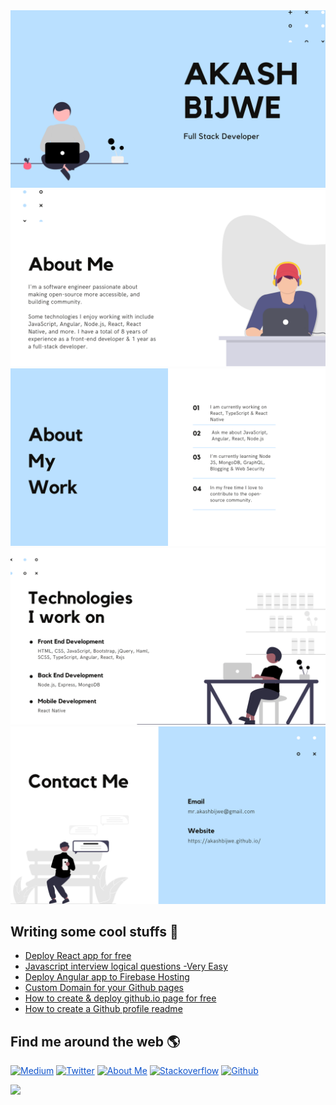 <img src="https://raw.githubusercontent.com/akashbijwe/akashbijwe/master/1.png" alt="Akash Bijwe - Full stack developer" style="max-width: 100%">
<img src="https://raw.githubusercontent.com/akashbijwe/akashbijwe/master/2.png" alt="Akash Bijwe - About me" style="max-width: 100%">
<img src="https://raw.githubusercontent.com/akashbijwe/akashbijwe/master/3.png" alt="Akash Bijwe - About my work" style="max-width: 100%">
<img src="https://raw.githubusercontent.com/akashbijwe/akashbijwe/master/4.png" alt="Akash Bijwe - Technologies I work on" style="max-width: 100%">
<img src="https://raw.githubusercontent.com/akashbijwe/akashbijwe/master/5.png" alt="Akash Bijwe - Contact me" style="max-width: 100%">
<!--
# Hi, I'm Akash 👋 👨🏻‍💻
<img src="https://raw.githubusercontent.com/akashbijwe/akashbijwe/master/akashbijwe2.png" alt="Akash Bijwe - Front end developer, Senior Software engineer" style="max-width: 100%">
<img src="https://raw.githubusercontent.com/akashbijwe/akashbijwe/master/intro1.jpg" alt="Akash Bijwe - What Do I Do" style="max-width: 100%">
<img src="https://raw.githubusercontent.com/akashbijwe/akashbijwe/master/intro2.jpg" alt="Akash Bijwe - Introduction" style="max-width: 100%"

I'm a software engineer who is passionate about making open-source more accessible, and building community.<br>
Some technologies I enjoy working with include Html, CSS, Javascript, Angular and lot more.<br>
I love contributing to open source in my free time. ❤️
<br><br>

🔭  &nbsp; I am currently working on Angular, Typescript & Rxjs <br>
💬  &nbsp; Ask me about javascript, Angular, web accessibility & anything that runs on browser <br>
🌱  &nbsp; I’m currently learning Node JS, Mongo DB, SEO, Blogging & Web Security <br>
🇮🇳  &nbsp; I am from Pune, India.
<br>

## Skills 🍳 
<img src="https://raw.githubusercontent.com/akashbijwe/akashbijwe/master/Akash-Bijwe.png" style="max-width: 100%">
<br>
-->

## Writing some cool stuffs 📖
<!-- BLOG-POST-LIST:START -->
- [Deploy React app for free](https://akashbijwe.medium.com/deploy-react-app-for-free-1a6932f0bfdf)
- [Javascript interview logical questions -Very Easy](https://medium.com/@akashbijwe/javascript-interview-logical-questions-very-easy-9a84023c0667?source=rss-11ca86d8c4af------2)
- [Deploy Angular app to Firebase Hosting](https://medium.com/@akashbijwe/deploy-angular-app-to-firebase-hosting-91b5c34e85f8?source=rss-11ca86d8c4af------2)
- [Custom Domain for your Github pages](https://medium.com/@akashbijwe/custom-domain-for-your-github-pages-fc4612dd3003?source=rss-11ca86d8c4af------2)
- [How to create & deploy github.io page for free](https://medium.com/@akashbijwe/how-to-create-deploy-github-io-page-for-free-9e672c8b12d2?source=rss-11ca86d8c4af------2)
- [How to create a Github profile readme](https://medium.com/@akashbijwe/how-to-create-a-github-profile-readme-7b33a0cc7ef8?source=rss-11ca86d8c4af------2)
<!-- BLOG-POST-LIST:END -->


## Find me around the web 🌎
<a href="http://medium.com/@akashbijwe" style="color:rgb(17,85,204)" target="_blank"><img src="https://s3.amazonaws.com/images.wisestamp.com/social_icons/square/medium.png" alt="Medium" style="border-radius:0px;border:0px;"></a>
<a href="http://twitter.com/bijweakash" style="color:rgb(17,85,204)" target="_blank"><img src="https://s3.amazonaws.com/images.wisestamp.com/social_icons/square/twitter.png" alt="Twitter" style="border-radius:0px;border:0px;"></a>
              <a href="http://about.me/akashbijwe" style="color:rgb(17,85,204)" target="_blank"><img src="https://s3.amazonaws.com/images.wisestamp.com/social_icons/square/aboutme.png" alt="About Me" style="border-radius:0px;border:0px;"></a>
              <a href="http://stackoverflow.com/users/8179744/akash-bijwe" style="color:rgb(17,85,204)" target="_blank"><img src="https://s3.amazonaws.com/images.wisestamp.com/social_icons/square/stackoverflow.png" alt="Stackoverflow" style="border-radius:0px;border:0px;"></a>
              <a href="https://akashbijwe.github.io/" style="color:rgb(17,85,204)" target="_blank"><img src="https://s3.amazonaws.com/images.wisestamp.com/social_icons/square/github.png" alt="Github" style="border-radius:0px;border:0px;"></a>

![](https://komarev.com/ghpvc/?username=akashbijwe&color=green)
